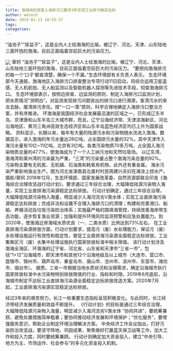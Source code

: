 ```yaml
---
title: 渤海地区排查入海排污口要求3年实现工业排污稳定达标
author: wetech
date: 2019-01-13 18:55:37
tags: 
categories: 
---
```

“油池子”“尿盆子”，这是业内人士给渤海的比喻。被辽宁、河北、天津、山东陆地三面环抱的渤海，目前正面临着空前巨大的污染压力。
<!-- more -->
<img align="center" border="0" src="https://imgcdn.yicai.com/uppics/images/2019/01/77a9caf36ea56952bbf55c3528bafdc2.jpg" />
章轲
“油池子”“尿盆子”，这是业内人士给渤海的比喻。被辽宁、河北、天津、山东陆地三面环抱的渤海，目前正面临着空前巨大的污染压力。
“要把向渤海排污的每一个‘口子’都查清楚，确保一个不漏。”生态环境部有关负责人表示。
生态环境部今天通报，渤海地区入海排污口排查整治专项行动11日启动，将综合运用卫星遥感、无人机航拍、无人船监测以及智能机器人探测等先进技术手段，彻查渤海排污口。
生态环境部表示，按照边排查、边监测的原则，制定入海排污口监测计划，把水质情况“测明白”。对监测发现排污问题突出的排污口进行溯源，查清污水的来龙去脉，厘清排污责任。按“一口一策”原则，科学合理地确定入海排污口整治方案，并有序推进。
环渤海是我国经济社会发展最迅速的区域之一，已形成辽东半岛、京津唐和山东半岛三大城市群，而且，辽宁沿海经济带、天津滨海新区、河北沿海地区、黄河三角洲高效生态经济区和山东半岛蓝色经济区均已上升为国家战略。
资料显示，长期以来，每年有大量的陆源污水和污染物随水流进入渤海。数据显示，进入渤海的年污水量达28亿吨，占全国排污水量的32%。其中天津市入海污水量有10亿~11亿吨，北京有3亿吨。各类污染物质70多万吨，占全国入海污染物质总量的47.7%，使渤海成为了一个人工纳污池和天然垃圾场。
以辽东湾、渤海湾和莱州湾的污染最为严重，“三湾”的污染量占整个渤海污染总量的92%。污染物主要有无机氮、无机磷、石油类和耗氧有机物，此外还有重金属。
海水污染严重影响渔业生产。图为河北省滦南县北堡村村民周建兴夫妇在滩涂上捞水产。摄影/章轲
2018年12月，生态环境部、国家发展改革委、自然资源部联合印发《渤海综合治理攻坚战行动计划》，要求通过三年综合治理，大幅降低陆源污染物入海量，实现工业直排海污染源稳定达标排放。
行动计划确定，通过三年综合治理，大幅降低陆源污染物入海量，明显减少入海河流劣Ⅴ类水体；实现工业直排海污染源稳定达标排放；完成非法和设置不合理入海排污口的清理；构建和完善港口、船舶、养殖活动及垃圾污染防治体系；实施最严格的围填海管控，持续改善海岸带生态功能，逐步恢复渔业资源；加强和提升环境风险监测预警和应急处置能力。到2020年，使渤海近岸海域水质优良（一、二类水质）比例达到73%左右。
在工业直排海污染源排放方面，行动计划要求，提高污（废）水处理能力，保证污（废）水处理设施运行有效性和稳定性，督促工业直排海污染源全面稳定达标排放。工业集聚区污（废）水集中处理设施执行国家排放标准中相关限值。
该行动计划涉及渤海全海区、环渤海的辽宁省、河北省、山东省和天津市“三省一市”，包括“1+12”沿海城市，即天津市和其他12个沿海地级及以上城市（大连市、营口市、盘锦市、锦州市、葫芦岛市、秦皇岛市、唐山市、沧州市、滨州市、东营市、潍坊市、烟台市）。
据悉，三省一市根据当地水质状况和治理需求，确定沿海城市执行国家排放标准中水污染物特别排放限值的行业、指标和时限。2019年6月底前，沿海城市制定不达标工业直排海污染源全面稳定达标排放改造方案。2020年7月起，工业直排海污染源实现稳定达标排放。
 
 
经过3年来的艰苦努力，长江一些重要生态指标呈现积极变化。与此同时，长江经济带经济发展质量和效益不断提升。
《行动计划》的目标是通过三年综合治理，大幅降低陆源污染物入海量，明显减少入海河流劣Ⅴ类水体
“协同共进”，要统筹兼顾，避免处置措施简单粗暴；要协同推动经济发展和环境保护；“优化服务”，要增强服务意识，帮助企业制定环境治理解决方案。
中央经济工作会议指出，打好污染防治攻坚战，要坚守阵地、巩固成果，聚焦做好打赢蓝天保卫战等工作，加大工作和投入力度，同时要统筹兼顾。
行动计划确定加大资金投入，建立“中央引导、地方为主、市场运作、社会参与”的多元化资金投入机制。
